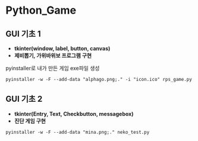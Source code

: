 # Python_Game

## GUI 기초 1
- **tkinter(window, label, button, canvas)**    
- **제비뽑기, 가위바위보 프로그램 구현**  

pyinstaller로 내가 만든 게임 exe파일 생성
```
pyinstaller -w -F --add-data "alphago.png;." -i "icon.ico" rps_game.py
```    


## GUI 기초 2
- **tkinter(Entry, Text, Checkbutton, messagebox)**    
- **진단 게임 구현**  
```
pyinstaller -w -F --add-data "mina.png;." neko_test.py
```


